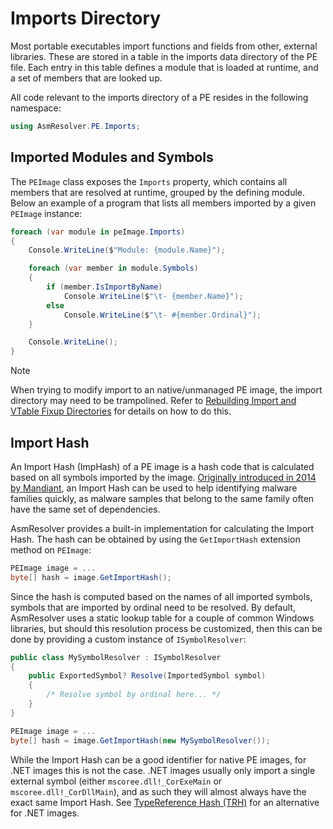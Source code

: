 # Imports Directory

Most portable executables import functions and fields from other,
external libraries. These are stored in a table in the imports data
directory of the PE file. Each entry in this table defines a module that
is loaded at runtime, and a set of members that are looked up.

All code relevant to the imports directory of a PE resides in the
following namespace:

``` csharp
using AsmResolver.PE.Imports;
```

## Imported Modules and Symbols

The `PEImage` class exposes the `Imports` property, which contains
all members that are resolved at runtime, grouped by the defining
module. Below an example of a program that lists all members imported by
a given `PEImage` instance:

``` csharp
foreach (var module in peImage.Imports)
{
    Console.WriteLine($"Module: {module.Name}");

    foreach (var member in module.Symbols)
    {
        if (member.IsImportByName)
            Console.WriteLine($"\t- {member.Name}");
        else
            Console.WriteLine($"\t- #{member.Ordinal}");
    }

    Console.WriteLine();
}
```

> [!NOTE]
> When trying to modify import to an native/unmanaged PE image, the import directory may need to be trampolined.
> Refer to [Rebuilding Import and VTable Fixup Directories](pe-building.md#rebuilding-import-and-vtable-fixup-directories) for details on how to do this.


## Import Hash

An Import Hash (ImpHash) of a PE image is a hash code that is calculated
based on all symbols imported by the image. [Originally introduced in
2014 by
Mandiant](https://www.fireeye.com/blog/threat-research/2014/01/tracking-malware-import-hashing.html),
an Import Hash can be used to help identifying malware families quickly,
as malware samples that belong to the same family often have the same
set of dependencies.

AsmResolver provides a built-in implementation for calculating the
Import Hash. The hash can be obtained by using the `GetImportHash`
extension method on `PEImage`:

``` csharp
PEImage image = ...
byte[] hash = image.GetImportHash();
```

Since the hash is computed based on the names of all imported symbols,
symbols that are imported by ordinal need to be resolved. By default,
AsmResolver uses a static lookup table for a couple of common Windows
libraries, but should this resolution process be customized, then this
can be done by providing a custom instance of `ISymbolResolver`:

``` csharp
public class MySymbolResolver : ISymbolResolver
{
    public ExportedSymbol? Resolve(ImportedSymbol symbol)
    {
        /* Resolve symbol by ordinal here... */
    }
}

PEImage image = ...
byte[] hash = image.GetImportHash(new MySymbolResolver());
```

While the Import Hash can be a good identifier for native PE images, for
.NET images this is not the case. .NET images usually only import a
single external symbol (either `mscoree.dll!_CorExeMain` or
`mscoree.dll!_CorDllMain`), and as such they will almost always have the
exact same Import Hash. See [TypeReference Hash (TRH)](dotnet.md#typereference-hash-trh) for an alternative for .NET images.
